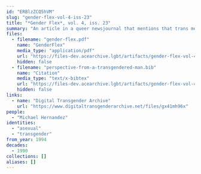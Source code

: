 ```yaml
---
id: "ERBlzZCQ5hVM"
slug: "gender-flex-vol-4-iss-23"
title: "*Gender Flex*, vol. 4, iss. 23"
summary: "An article in a queer newsjournal that mentions that trans men can be of any orientation, including asexual"
files:
  - filename: "gender-flex.pdf"
    name: "GenderFlex"
    media_type: "application/pdf"
    url: "https://files-dev.acearchive.lgbt/artifacts/gender-flex-vol-4-iss-23/gender-flex.pdf"
    hidden: false
  - filename: "perspective-from-a-transgendered-man.bib"
    name: "Citation"
    media_type: "text/x-bibtex"
    url: "https://files-dev.acearchive.lgbt/artifacts/gender-flex-vol-4-iss-23/perspective-from-a-transgendered-man.bib"
    hidden: false
links:
  - name: "Digital Transgender Archive"
    url: "https://www.digitaltransgenderarchive.net/files/gx41mh96x"
people:
  - "Michael Hernandez"
identities:
  - "asexual"
  - "transgender"
from_year: 1994
decades:
  - 1990
collections: []
aliases: []
---
```

